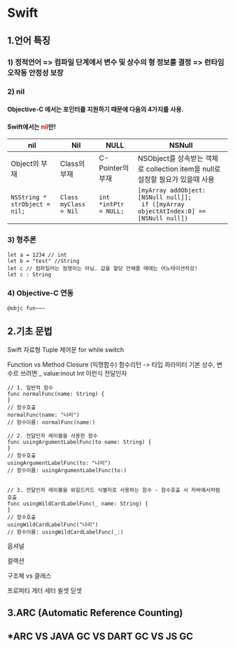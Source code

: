 # Swift
## 1.언어 특징
### 1) 정적언어 => 컴파일 단계에서 변수 및 상수의 형 정보를 결정 => 런타임 오작동 안정성 보장
### 2) nil
#### Objective-C 에서는 포인터를 지원하기 때문에 다음의 4가지를 사용.
#### Swift에서는 <span style="color:red">nil</span>만!
|nil|Nil|NULL|NSNull|
|---|---|---|---|
|Object의 부재|Class의 부재|C-Pointer의 부재|NSObject를 상속받는 객체로 collection item을 null로 설정할 필요가 있을때 사용|
|```NSString * strObject = nil;```|```Class myClass = Nil```|```int *intPtr = NULL;```|```[myArray addObject:[NSNull null]];```<br/>``` if ([myArray objectAtIndex:0] == [NSNull null])```|



### 3) 형추론
```
let a = 1234 // int 
let b = "test" //String
let c // 컴파일러는 점쟁이는 아님. 값을 할당 안해줄 때에는 어노테이션작성!
let c : String
```
### 4) Objective-C 연동
```
@objc fun~~~
```

## 2.기초 문법
Swift 자료형 Tuple
제어문 for while switch

Function vs Method
Closure (익명함수)
함수리턴 -> 타입
파라미터 기본 상수, 변수르 쓰려면 _ value:inout Int 이런식
전달인자 
```
// 1. 일반적 함수
func normalFunc(name: String) {
}
// 함수호출
normalFunc(name: "나리")
// 함수이름: normalFunc(name:)

// 2. 전달인자 레이블을 사용한 함수
func usingArgumentLabelFunc(to name: String) {
}
// 함수호출
usingArgumentLabelFunc(to: "나리")
// 함수이름: usingArgumentLabelFunc(to:)


// 3. 전달인자 레이블을 와일드카드 식별자로 사용하는 함수 - 함수호출 시 자바에서처럼 호출
func usingWildCardLabelFunc(_ name: String) {
}
// 함수호출
usingWildCardLabelFunc("나리")
// 함수이름: usingWildCardLabelFunc(_:)
```

옵셔널 

컬렉션

구조체 vs 클래스

프로퍼티 게터 세터 윌셋 딛셋



## 3.ARC (Automatic Reference Counting)
## *ARC VS JAVA GC VS DART GC VS JS GC
